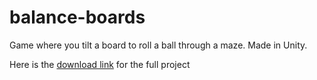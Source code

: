 # balance-boards
Game where you tilt a board to roll a ball through a maze. Made in Unity.

Here is the [download link](https://drive.google.com/drive/folders/1HnQ5rUsIq6HZQafRxw8NRC5-jGr2bpvp?usp=sharing) for the full project 
